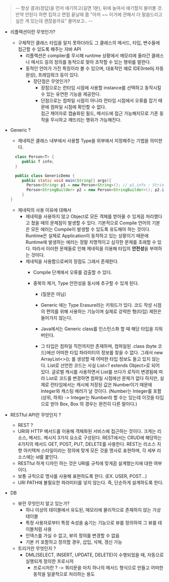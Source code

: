 >-- 항상 결과(정답)을 먼저 얘기하고(길면 1분), 뒤에 늘여서 얘기할지 물어볼 것. 만약 안된다 하면 킵하고 면접 끝날때 쯤
"아까 ~~ 이거에 관해서 더 말씀드리고 싶은 게 있는데 괜찮을까요" 물어보고.. --

- 리플렉션이란 무엇인가?
    - 구체적인 클래스 타입을 알지 못하더라도 그 클래스의 메서드, 타입, 변수들에 접근할 수 있도록 해주는 자바 API
        -  리플렉션은 compiler를 무시해 runtime 상황에서 메모리에 올라간 클래스나
           메서드 등의 정의를 동적으로 찾아 조작할 수 있는 행위를 말한다.
        - 동적인 언어가 가진 특징이라 볼 수 있으며, 대표적인 예로 IDE(Intellij 자동완성), 프레임워크 등이 있다.
          - 장단점은 무엇인가?
            - 장점으로는 런타임 시점에 사용할 instance를 선택하고 동작시킬 수 있는 유연한 기능을 제공한다.
            - 단점으로는 컴파일 시점이 아니라 런타임 시점에서 오류를 잡기 때문에 컴파일 시점에 확인할 수 없다.<br>
              접근 제어자로 캡슐화된 필드, 메서드에 접근 가능해지므로 기존 동작을 무시하고 깨뜨리는 행위가 가능해진다.
- Generic ?
  - 제네릭은 클래스 내부에서 사용할 Type을 외부에서 지정해주는 기법을 의미한다.
  ```java
    class Person<T> {
       public T info;
    }
  
    public class GenericDemo {
       public static void main(String[] args){
         Person<String> p1 = new Person<String>(); // p1.info : String
         Person<StringBuilder> p2 = new Person<StringBuilder>(); p2.info : StringBuilder
       }
  }
  ```
  - 제네릭의 사용 이유에 대해서
    - 제네릭을 사용하지 않고 Object로 모든 객체를 받아올 수 있게끔 처리했다고 쳤을 때의 문제점이 발생할 수 있다.
    기본적으로 Compile 언어의 기본은 모든 에러는 Compile이 발생할 수 있도록 유도해야 하는 것이다. Runtime은 실제로 Application이
    동작하고 있는 상황이기 때문에 Runtime에 발생하는 에러는 정말 치명적이고 심각한 문제를 초래할 수 있다.
    따라서 이러한 문제들로 인해 제네릭을 이용해 타입의 **안전성**을 부여하는 것이다.
    - 제네릭을 사용함으로써의 장점도 그래서 존재한다. 
      - Compile 단계에서 오류를 검출할 수 있다.
      - 중복의 제거, Type 안전성을 동시에 추구할 수 있게 된다.
  
          - (질문은 아님)
          - Generic 에는 Type Erasure라는 키워드가 있다. 코드 작성 시점의 편의를 위해 사용하는 기능이며
            실제로 강력한 형(타입) 제한은 들어가지 않는다.

          - Java에서는 Generic class를 인스턴스화 할 때 해당 타입을 지워버린다.
          - 그 타입은 컴파일 직전까지만 존재하며, 컴파일된 .class (byte 코드)에선 어떠한 타입 파라미터의 정보를 찾을 수 없다.
            그래서 new ArrayList<>(); 를 생성할 때 어떠한 타입 정보도 들고 있지 않는다.
            List<T>로 선언한 코드는 사실 List<? extends Object>로 되어 있다.
            글로벌 캐시를 사용하면서 List<Integer>를 쓰다가 로직이 변경됨에 따라 List<Number>로 코드를
            변경하면 컴파일 시점에선 문제가 없다 하지만, 실제로 런타임에서는 캐시에 저장된 값은 Number이기 때문에
            Integer와 캐스팅 에러가 날 것이다. (Number는 Integer를 포함(상위, 하위) -> Integer는 Number라 할 수는 있는데
            이것을 타입으로 받아 Box<Integer>, Box<Number> 의 경우는 완전히 다른 말이다.)


- RESTful API란 무엇인지 ?
    -  REST ?
    - URI와 HTTP 메서드를 이용해 객체화된 서비스에 접근하는 것이다. 크게는 리소스, 메서드. 메시지 3가지 요소로 구성된다.
      REST에서는 CRUD에 해당하는 4가지의 메서드 GET, POST, PUT, DELETE를 사용한다. REST는 리소스 지향 아키텍쳐 스타일이라는 정의에 맞게
      모든 것을 명사로 표현하며, 각 세부 리소스에는 id를 붙인다.
    - RESTful 하게 디자인 하는 것은 URI를 규칙에 맞게끔 설계했는지에 대한 여부이다.
    - 보통 규칙으로 명사를 사용해 표현하도록 한다. (EX. USER, POST...)
    - URI PATH에 불필요한 파라미터를 넣지 않는다. 즉, 단순하게 설계하도록 한다.

- DB
    - 뷰란 무엇인지 알고 있는가?
        - 하나 이상의 테이블에서 유도된, 매모리에 물리적으로 존재하지 않는 가상 테이블
        - 특정 사용자로부터 특정 속성을 숨기는 기능으로 뷰를 정의하여 그 뷰를 테이블처럼 사용
        - 인덱스를 가실 수 없고, 뷰의 정의를 변경할 수 없음
        - 기본 키 포함하고 정의할 경우, 삽입, 삭제, 갱신 가능
    - 트리거란 무엇인지 ?
        - DML(SELECT, INSERT, UPDATE, DELETE)이 수행되었을 때, 자동으로 실행되게 정의한 프로시저
            - 프로시저란 ? -> 쿼리문을 마치 하나의 메서드 형식으로 만들고 어떠한 동작을 일괄적으로 처리하는 용도
